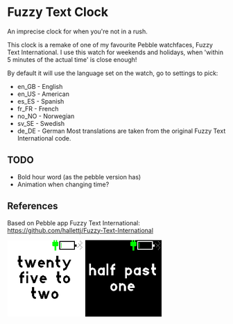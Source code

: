 # Fuzzy Text Clock

An imprecise clock for when you're not in a rush.

This clock is a remake of one of my favourite Pebble watchfaces, Fuzzy Text International. I use this watch for weekends and holidays, when 'within 5 minutes of the actual time' is close enough!

By default it will use the language set on the watch, go to settings to pick:
*  en_GB - English
*  en_US - American
*  es_ES - Spanish
*  fr_FR - French
*  no_NO - Norwegian
*  sv_SE - Swedish
*  de_DE - German
Most translations are taken from the original Fuzzy Text International code.

## TODO
* Bold hour word (as the pebble version has)
* Animation when changing time?

## References
Based on Pebble app Fuzzy Text International: https://github.com/hallettj/Fuzzy-Text-International

![](fuzzyw-light.png)
![](fuzzyw-dark.png)
